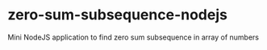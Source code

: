 # zero-sum-subsequence-nodejs
Mini NodeJS application to find zero sum subsequence in array of numbers
